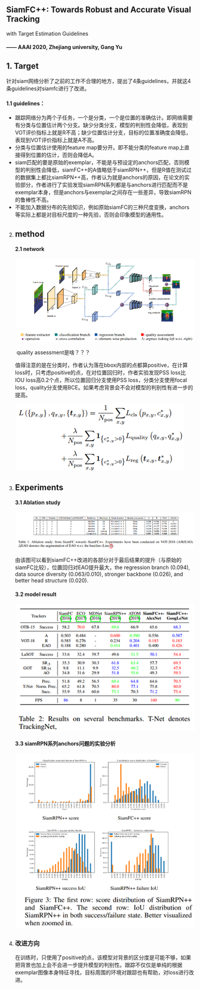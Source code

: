 ## SiamFC++: Towards Robust and Accurate Visual Tracking
with Target Estimation Guidelines

####                                                             —— AAAI 2020, Zhejiang university, Gang Yu

## 1. Target

​		针对siam网络分析了之前的工作不合理的地方，提出了4条guidelines，并就这4条guidelines对siamfc进行了改进。

#### 	1.1 guidelines：

- 跟踪网络分为两个子任务，一个是分类，一个是位置的准确估计。即网络需要有分类与位置估计两个分支。缺少分类分支，模型的判别性会降低，表现到VOT评价指标上就是R不高；缺少位置估计分支，目标的位置准确度会降低，表现到VOT评价指标上就是A不高。
- 分类与位置估计使用的feature map要分开。即不能分类的feature map上直接得到位置的估计，否则会降低A。
- siam匹配的要是原始的exemplar，不能是与预设定的anchors匹配，否则模型的判别性会降低，siamFC++的A值略低于siamRPN++，但是R值在测试过的数据集上都比siamRPN++高，作者认为就是anchors的原因，在论文的实验部分，作者进行了实验发现siamRPN系列都是与anchors进行匹配而不是exemplar本身，但是anchors与exemplar之间存在一些差异，导致siamRPN的鲁棒性不高。
- 不能加入数据分布的先验知识，例如原始siamFC的三种尺度变换，anchors等实际上都是对目标尺度的一种先验，否则会印象模型的通用性。

2. ## method

   #### 2.1 network

   ![](../image/siamfc++1.png)

   ​		quality assessment是啥？？？

   ​		值得注意的是在分类时，作者认为落在bbox内部的点都算positive，在计算loss时，只考虑positive的点，在对位置回归时，作者实验发现PSS loss比IOU loss高0.2个点，所以位置回归分支使用PSS loss，分类分支使用focal loss，quality分支使用BCE。如果考虑背景会不会对模型的判别性有进一步的提高。

   ![](../image/siamfc++2.png)

3. ## Experiments

   #### 3.1 Ablation study

   ![](../image/siamfc++3.png)

   ​	由该图可以看到siamFC++改进的各部分对于最后结果的提升（与原始的siamFC比较），位置回归对EAO提升最大，the regression branch (0.094), data source diversity (0.063/0.010), stronger backbone (0.026), and better head structure (0.020).

   #### 3.2 model result

   ![](../image/siamfc++4.png)

   #### 3.3 siamRPN系列anchors问题的实验分析

   ![](../image/siamfc++5.png)

4. ### 改进方向

   ​	在训练时，只使用了positive的点，该模型对背景的区分度是可能不够，如果把背景也加上会不会进一步提升模型的判别性。跟踪不仅仅是单纯的根据exemplar图像本身特征寻找，目标周围的环境对跟踪也有帮助，对loss进行改进。

